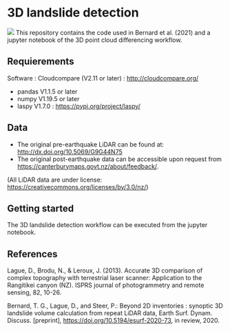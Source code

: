 # 3D landslide detection
![](figures/3D_landslide_detection.png)
This repository contains the code used in Bernard et al. (2021) and a jupyter notebook of the 3D point cloud differencing workflow.

## Requierements
Software : Cloudcompare (V2.11 or later) : http://cloudcompare.org/

- pandas V1.1.5 or later
- numpy V1.19.5 or later
- laspy V1.7.0 : https://pypi.org/project/laspy/

## Data 

* The original pre-earthquake LiDAR can be found at: http://dx.doi.org/10.5069/G9G44N75 
* The original post-earthquake data can be accessible upon request from https://canterburymaps.govt.nz/about/feedback/.  

(All LiDAR data are under license: https://creativecommons.org/licenses/by/3.0/nz/) 

## Getting started
The 3D landslide detection workflow can be executed from the jupyter notebook. 


## References
Lague, D., Brodu, N., & Leroux, J. (2013). Accurate 3D comparison of complex topography with terrestrial laser scanner: Application to the Rangitikei canyon (NZ). ISPRS journal of photogrammetry and remote sensing, 82, 10-26.

Bernard, T. G., Lague, D., and Steer, P.: Beyond 2D inventories : synoptic 3D landslide volume calculation from repeat LiDAR data, Earth Surf. Dynam. Discuss. [preprint], https://doi.org/10.5194/esurf-2020-73, in review, 2020.
